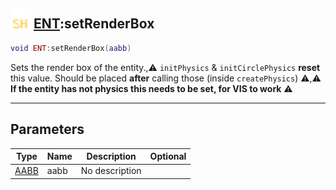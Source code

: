 ## <img src="../../.gitbook/assets/shared.png" width="32" height="32" /> [ENT](../ent/README.md):setRenderBox

```lua
void ENT:setRenderBox(aabb)
```

Sets the render box of the entity.,⚠ `initPhysics` & `initCirclePhysics` **reset** this value. Should be placed **after** calling those (inside `createPhysics`) ⚠,⚠ **If the entity has not physics this needs to be set, for VIS to work** ⚠

-----------------
## Parameters

| Type   | Name | Description | Optional |
| ------ | ---- | ----------- | -------: |
| [AABB](../aabb/README.md) | aabb | No description |  |
